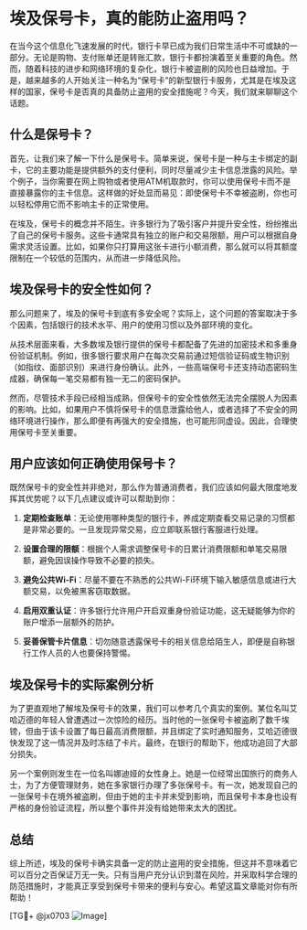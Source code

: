 # 埃及保号卡，真的能防止盗用吗？

在当今这个信息化飞速发展的时代，银行卡早已成为我们日常生活中不可或缺的一部分。无论是购物、支付账单还是转账汇款，银行卡都扮演着至关重要的角色。然而，随着科技的进步和网络环境的复杂化，银行卡被盗刷的风险也日益增加。于是，越来越多的人开始关注一种名为“保号卡”的新型银行卡服务，尤其是在埃及这样的国家，保号卡是否真的具备防止盗用的安全措施呢？今天，我们就来聊聊这个话题。

## 什么是保号卡？

首先，让我们来了解一下什么是保号卡。简单来说，保号卡是一种与主卡绑定的副卡，它的主要功能是提供额外的支付便利，同时尽量减少主卡信息泄露的风险。举个例子，当你需要在网上购物或者使用ATM机取款时，你可以使用保号卡而不是直接暴露你的主卡信息。这样做的好处显而易见：即使保号卡不幸被盗刷，你也可以轻松停用它而不影响主卡的正常使用。

在埃及，保号卡的概念并不陌生。许多银行为了吸引客户并提升安全性，纷纷推出了自己的保号卡服务。这些卡通常具有独立的账户和交易限额，用户可以根据自身需求灵活设置。比如，如果你只打算用这张卡进行小额消费，那么就可以将其额度限制在一个较低的范围内，从而进一步降低风险。

## 埃及保号卡的安全性如何？

那么问题来了，埃及的保号卡到底有多安全呢？实际上，这个问题的答案取决于多个因素，包括银行的技术水平、用户的使用习惯以及外部环境的变化。

从技术层面来看，大多数埃及银行提供的保号卡都配备了先进的加密技术和多重身份验证机制。例如，很多银行要求用户在每次交易前通过短信验证码或生物识别（如指纹、面部识别）来进行身份确认。此外，一些高端保号卡还支持动态密码生成器，确保每一笔交易都有独一无二的密码保护。

然而，尽管技术手段已经相当成熟，但保号卡的安全性依然无法完全摆脱人为因素的影响。比如，如果用户不慎将保号卡的信息泄露给他人，或者选择了不安全的网络环境进行操作，那么即便有再强大的安全措施，也可能形同虚设。因此，合理使用保号卡至关重要。

## 用户应该如何正确使用保号卡？

既然保号卡的安全性并非绝对，那么作为普通消费者，我们应该如何最大限度地发挥其优势呢？以下几点建议或许可以帮助到你：

1. **定期检查账单**：无论使用哪种类型的银行卡，养成定期查看交易记录的习惯都是非常必要的。一旦发现异常交易，应立即联系银行客服进行处理。

2. **设置合理的限额**：根据个人需求调整保号卡的日累计消费限额和单笔交易限额，避免因误操作导致不必要的损失。

3. **避免公共Wi-Fi**：尽量不要在不熟悉的公共Wi-Fi环境下输入敏感信息或进行大额交易，以免被黑客窃取数据。

4. **启用双重认证**：许多银行允许用户开启双重身份验证功能，这无疑能够为你的账户增添一层额外的防护。

5. **妥善保管卡片信息**：切勿随意透露保号卡的相关信息给陌生人，即便是自称银行工作人员的人也要保持警惕。

## 埃及保号卡的实际案例分析

为了更直观地了解埃及保号卡的效果，我们可以参考几个真实的案例。某位名叫艾哈迈德的年轻人曾遭遇过一次惊险的经历。当时他的一张保号卡被盗刷了数千埃镑，但由于该卡设置了每日最高消费限额，并且绑定了实时通知服务，艾哈迈德很快发现了这一情况并及时冻结了卡片。最终，在银行的帮助下，他成功追回了大部分损失。

另一个案例则发生在一位名叫娜迪娅的女性身上。她是一位经常出国旅行的商务人士，为了方便管理财务，她在多家银行办理了多张保号卡。有一次，她发现自己的一张保号卡在境外被盗刷，但由于她的主卡并未受到影响，而且保号卡本身也设有严格的身份验证流程，所以整个事件并没有给她带来太大的困扰。

## 总结

综上所述，埃及的保号卡确实具备一定的防止盗用的安全措施，但这并不意味着它可以百分之百保证万无一失。只有当用户充分认识到潜在风险，并采取科学合理的防范措施时，才能真正享受到保号卡带来的便利与安心。希望这篇文章能对你有所帮助！

[TG💪+ @jx0703 ![Image](https://github.com/user-attachments/assets/dbca1d08-cadb-493c-b0ec-ad6f7a83f270)]